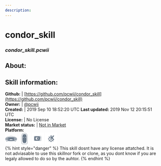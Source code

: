 ```yaml
---  
description:   
---  
```

# condor_skill  
### _condor_skill.pcwii_  
## About:  


## Skill information:  
**Github:** | [https://github.com/pcwii/condor_skill](https://github.com/pcwii/condor_skill)  
**Owner:** | [@pcwii](https://github.com/pcwii)  
**Created:** | 2019 Sep 10 18:52:20 UTC  **Last updated:** 2019 Nov 12 20:15:51 UTC  
**License:** | No License  
**Market status:** | [Not in Market](https://market.mycroft.ai/skill/)  
**Platform:**  
 ![](../.gitbook/assets/mark-1-icon.png)  ![](../.gitbook/assets/mark-2-icon.png)  ![](../.gitbook/assets/picroft-icon.png)  ![](../.gitbook/assets/kde.png)   
{% hint style="danger" %}
This skill dosnt have any license attatched. It is not adviasable to use this skillnor fork or clone, as you dont know if you are legaly allowed to do so by the auhtor.
{% endhint %}
